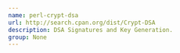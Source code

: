 ```yaml
---
name: perl-crypt-dsa
url: http://search.cpan.org/dist/Crypt-DSA
description: DSA Signatures and Key Generation.
group: None
---
```

